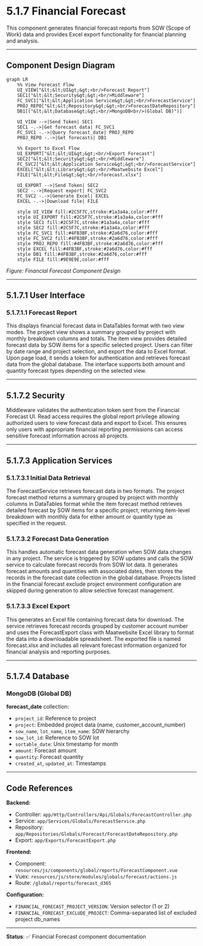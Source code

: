 # 5.1.7 Financial Forecast

This component generates financial forecast reports from SOW (Scope of Work) data and provides Excel export functionality for financial planning and analysis.

---

## Component Design Diagram

```mermaid
graph LR
    %% View Forecast Flow
    UI_VIEW["&lt;&lt;UI&gt;&gt;<br/>Forecast Report"]
    SEC1["&lt;&lt;Security&gt;&gt;<br/>Middleware"]
    FC_SVC1["&lt;&lt;Application Service&gt;&gt;<br/>ForecastService"]
    PROJ_REPO["&lt;&lt;Repository&gt;&gt;<br/>ForecastDateRepository"]
    DB1[("&lt;&lt;Database&gt;&gt;<br/>MongoDB<br/>(Global DB)")]

    UI_VIEW -->|Send Token| SEC1
    SEC1 -.->|Get forecast data| FC_SVC1
    FC_SVC1 -.->|Query forecast_date| PROJ_REPO
    PROJ_REPO -.->|Get forecasts| DB1

    %% Export to Excel Flow
    UI_EXPORT["&lt;&lt;UI&gt;&gt;<br/>Export Forecast"]
    SEC2["&lt;&lt;Security&gt;&gt;<br/>Middleware"]
    FC_SVC2["&lt;&lt;Application Service&gt;&gt;<br/>ForecastService"]
    EXCEL["&lt;&lt;Library&gt;&gt;<br/>Maatwebsite Excel"]
    FILE["&lt;&lt;File&gt;&gt;<br/>forecast.xlsx"]

    UI_EXPORT -->|Send Token| SEC2
    SEC2 -.->|Request export| FC_SVC2
    FC_SVC2 -.->|Generate Excel| EXCEL
    EXCEL -.->|Download file| FILE

    style UI_VIEW fill:#2C5F7C,stroke:#1a3a4a,color:#fff
    style UI_EXPORT fill:#2C5F7C,stroke:#1a3a4a,color:#fff
    style SEC1 fill:#2C5F7C,stroke:#1a3a4a,color:#fff
    style SEC2 fill:#2C5F7C,stroke:#1a3a4a,color:#fff
    style FC_SVC1 fill:#4FB3BF,stroke:#2a6d76,color:#fff
    style FC_SVC2 fill:#4FB3BF,stroke:#2a6d76,color:#fff
    style PROJ_REPO fill:#4FB3BF,stroke:#2a6d76,color:#fff
    style EXCEL fill:#4FB3BF,stroke:#2a6d76,color:#fff
    style DB1 fill:#4FB3BF,stroke:#2a6d76,color:#fff
    style FILE fill:#9E9E9E,color:#fff
```

*Figure: Financial Forecast Component Design*

---

## 5.1.7.1 User Interface

### 5.1.7.1.1 Forecast Report

This displays financial forecast data in DataTables format with two view modes. The project view shows a summary grouped by project with monthly breakdown columns and totals. The item view provides detailed forecast data by SOW items for a specific selected project. Users can filter by date range and project selection, and export the data to Excel format. Upon page load, it sends a token for authentication and retrieves forecast data from the global database. The interface supports both amount and quantity forecast types depending on the selected view.

---

## 5.1.7.2 Security

Middleware validates the authentication token sent from the Financial Forecast UI. Read access requires the global report privilege allowing authorized users to view forecast data and export to Excel. This ensures only users with appropriate financial reporting permissions can access sensitive forecast information across all projects.

---

## 5.1.7.3 Application Services

### 5.1.7.3.1 Initial Data Retrieval

The ForecastService retrieves forecast data in two formats. The project forecast method returns a summary grouped by project with monthly columns in DataTables format while the item forecast method retrieves detailed forecast by SOW items for a specific project, returning item-level breakdown with monthly data for either amount or quantity type as specified in the request.

### 5.1.7.3.2 Forecast Data Generation

This handles automatic forecast data generation when SOW data changes in any project. The service is triggered by SOW updates and calls the SOW service to calculate forecast records from SOW lot data. It generates forecast amounts and quantities with associated dates, then stores the records in the forecast date collection in the global database. Projects listed in the financial forecast exclude project environment configuration are skipped during generation to allow selective forecast management.

### 5.1.7.3.3 Excel Export

This generates an Excel file containing forecast data for download. The service retrieves forecast records grouped by customer account number and uses the ForecastExport class with Maatwebsite Excel library to format the data into a downloadable spreadsheet. The exported file is named forecast.xlsx and includes all relevant forecast information organized for financial analysis and reporting purposes.

---

## 5.1.7.4 Database

### MongoDB (Global DB)

**forecast_date** collection:
- `project_id`: Reference to project
- `project`: Embedded project data (name, customer_account_number)
- `sow_name`, `lot_name`, `item_name`: SOW hierarchy
- `sow_lot_id`: Reference to SOW lot
- `sortable_date`: Unix timestamp for month
- `amount`: Forecast amount
- `quantity`: Forecast quantity
- `created_at`, `updated_at`: Timestamps

---

## Code References

**Backend:**
- Controller: `app/Http/Controllers/Api/Globals/ForecastController.php`
- Service: `app/Services/Globals/ForecastService.php`
- Repository: `app/Repositories/Globals/Forecast/ForecastDateRepository.php`
- Export: `app/Exports/ForecastExport.php`

**Frontend:**
- Component: `resources/js/components/global/reports/ForecastComponent.vue`
- Vuex: `resources/js/store/modules/globals/forecast/actions.js`
- Route: `/global/reports/forecast_d365`

**Configuration:**
- `FINANCIAL_FORECAST_PROJECT_VERSION`: Version selector (1 or 2)
- `FINANCIAL_FORECAST_EXCLUDE_PROJECT`: Comma-separated list of excluded project db_names

---

**Status**: ✅ Financial Forecast component documentation
